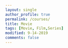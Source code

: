 ```yaml
---
layout: single
author_profile: true
permalink: /courses/
title: Movie
tags: [Movie, Film,Series]
modified: 9-14-2019
comments: false
---
```

